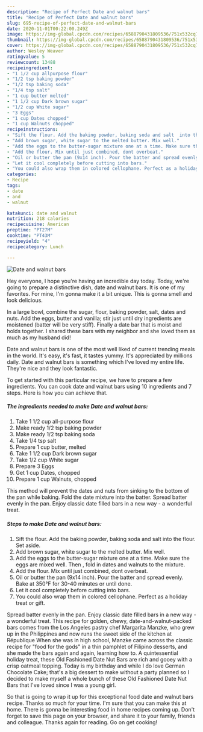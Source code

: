 ```yaml
---
description: "Recipe of Perfect Date and walnut bars"
title: "Recipe of Perfect Date and walnut bars"
slug: 695-recipe-of-perfect-date-and-walnut-bars
date: 2020-11-01T00:22:00.249Z
image: https://img-global.cpcdn.com/recipes/6588790431809536/751x532cq70/date-and-walnut-bars-recipe-main-photo.jpg
thumbnail: https://img-global.cpcdn.com/recipes/6588790431809536/751x532cq70/date-and-walnut-bars-recipe-main-photo.jpg
cover: https://img-global.cpcdn.com/recipes/6588790431809536/751x532cq70/date-and-walnut-bars-recipe-main-photo.jpg
author: Wesley Weaver
ratingvalue: 5
reviewcount: 13488
recipeingredient:
- "1 1/2 cup allpurpose flour"
- "1/2 tsp baking powder"
- "1/2 tsp baking soda"
- "1/4 tsp salt"
- "1 cup butter melted"
- "1 1/2 cup Dark brown sugar"
- "1/2 cup White sugar"
- "3 Eggs"
- "1 cup Dates chopped"
- "1 cup Walnuts chopped"
recipeinstructions:
- "Sift the flour. Add the baking powder, baking soda and salt  into the flour. Set aside."
- "Add brown sugar, white sugar to the melted butter. Mix well."
- "Add the eggs to the butter-sugar mixture one at a time. Make sure the eggs are mixed well. Then , fold in dates and walnuts to the mixture."
- "Add the flour. Mix until just combined, dont overbeat."
- "Oil or butter the pan (9x14 inch). Pour the batter and spread evenly. Bake at 350°F for 30-40 minutes or until done."
- "Let it cool completely before cutting into bars."
- "You could also wrap them in colored cellophane. Perfect as a holiday treat or gift."
categories:
- Recipe
tags:
- date
- and
- walnut

katakunci: date and walnut 
nutrition: 218 calories
recipecuisine: American
preptime: "PT27M"
cooktime: "PT43M"
recipeyield: "4"
recipecategory: Lunch

---
```



![Date and walnut bars](https://img-global.cpcdn.com/recipes/6588790431809536/751x532cq70/date-and-walnut-bars-recipe-main-photo.jpg)

Hey everyone, I hope you're having an incredible day today. Today, we're going to prepare a distinctive dish, date and walnut bars. It is one of my favorites. For mine, I'm gonna make it a bit unique. This is gonna smell and look delicious.

In a large bowl, combine the sugar, flour, baking powder, salt, dates and nuts. Add the eggs, butter and vanilla; stir just until dry ingredients are moistened (batter will be very stiff). Finally a date bar that is moist and holds together. I shared these bars with my neighbor and she loved them as much as my husband did!

Date and walnut bars is one of the most well liked of current trending meals in the world. It's easy, it's fast, it tastes yummy. It's appreciated by millions daily. Date and walnut bars is something which I've loved my entire life. They're nice and they look fantastic.


To get started with this particular recipe, we have to prepare a few ingredients. You can cook date and walnut bars using 10 ingredients and 7 steps. Here is how you can achieve that.

<!--inarticleads1-->

##### The ingredients needed to make Date and walnut bars:

1. Take 1 1/2 cup all-purpose flour
1. Make ready 1/2 tsp baking powder
1. Make ready 1/2 tsp baking soda
1. Take 1/4 tsp salt
1. Prepare 1 cup butter, melted
1. Take 1 1/2 cup Dark brown sugar
1. Take 1/2 cup White sugar
1. Prepare 3 Eggs
1. Get 1 cup Dates, chopped
1. Prepare 1 cup Walnuts, chopped


This method will prevent the dates and nuts from sinking to the bottom of the pan while baking. Fold the date mixture into the batter. Spread batter evenly in the pan. Enjoy classic date filled bars in a new way - a wonderful treat. 

<!--inarticleads2-->

##### Steps to make Date and walnut bars:

1. Sift the flour. Add the baking powder, baking soda and salt  into the flour. Set aside.
1. Add brown sugar, white sugar to the melted butter. Mix well.
1. Add the eggs to the butter-sugar mixture one at a time. Make sure the eggs are mixed well. Then , fold in dates and walnuts to the mixture.
1. Add the flour. Mix until just combined, dont overbeat.
1. Oil or butter the pan (9x14 inch). Pour the batter and spread evenly. Bake at 350°F for 30-40 minutes or until done.
1. Let it cool completely before cutting into bars.
1. You could also wrap them in colored cellophane. Perfect as a holiday treat or gift.


Spread batter evenly in the pan. Enjoy classic date filled bars in a new way - a wonderful treat. This recipe for golden, chewy, date-and-walnut-packed bars comes from the Los Angeles pastry chef Margarita Manzke, who grew up in the Philippines and now runs the sweet side of the kitchen at République When she was in high school, Manzke came across the classic recipe for &#34;food for the gods&#34; in a thin pamphlet of Filipino desserts, and she made the bars again and again, learning how to. A quintessential holiday treat, these Old Fashioned Date Nut Bars are rich and gooey with a crisp oatmeal topping. Today is my birthday and while I do love German Chocolate Cake; that&#39;s a big dessert to make without a party planned so I decided to make myself a whole bunch of these Old Fashioned Date Nut Bars that I&#39;ve loved since I was a young girl. 

So that is going to wrap it up for this exceptional food date and walnut bars recipe. Thanks so much for your time. I'm sure that you can make this at home. There is gonna be interesting food in home recipes coming up. Don't forget to save this page on your browser, and share it to your family, friends and colleague. Thanks again for reading. Go on get cooking!

